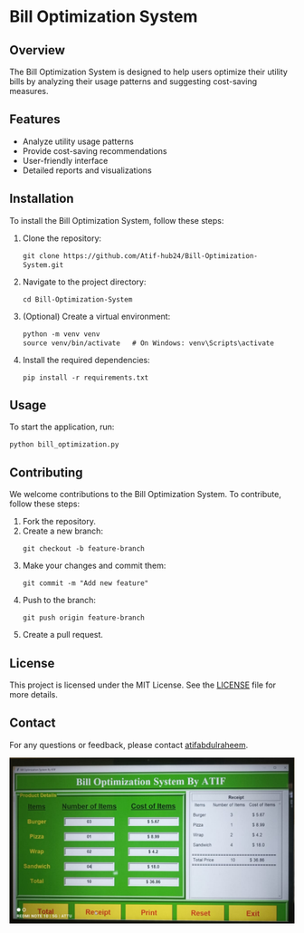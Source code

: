 # Bill Optimization System
## Overview
The Bill Optimization System is designed to help users optimize their utility bills by analyzing their usage patterns and suggesting cost-saving measures.

## Features
- Analyze utility usage patterns
- Provide cost-saving recommendations
- User-friendly interface
- Detailed reports and visualizations

## Installation
To install the Bill Optimization System, follow these steps:

1. Clone the repository:
   ```
   git clone https://github.com/Atif-hub24/Bill-Optimization-System.git
   ```
2. Navigate to the project directory:
   ```
   cd Bill-Optimization-System
   ```
3. (Optional) Create a virtual environment:
   ```
   python -m venv venv
   source venv/bin/activate   # On Windows: venv\Scripts\activate
   ```
4. Install the required dependencies:
   ```
   pip install -r requirements.txt
   ```

## Usage
To start the application, run:
```
python bill_optimization.py
```

## Contributing
We welcome contributions to the Bill Optimization System. To contribute, follow these steps:

1. Fork the repository.
2. Create a new branch:
   ```
   git checkout -b feature-branch
   ```
3. Make your changes and commit them:
   ```
   git commit -m "Add new feature"
   ```
4. Push to the branch:
   ```
   git push origin feature-branch
   ```
5. Create a pull request.

## License
This project is licensed under the MIT License. See the [LICENSE](LICENSE) file for more details.

## Contact
For any questions or feedback, please contact [atifabdulraheem](https://github.com/atifabdulraheem).

![Bill Review](https://github.com/atifabdulraheem/Bill-Optimization-System/blob/main/Bill%20Review.jpg)